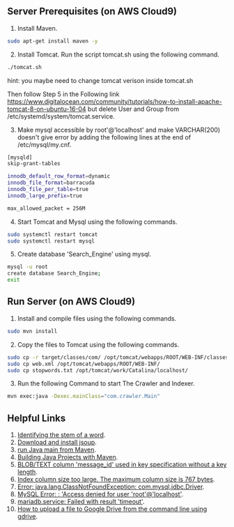 ## Server Prerequisites (on AWS Cloud9)
1. Install Maven.
```sh
sudo apt-get install maven -y
```
2. Install Tomcat.
Run the script tomcat.sh using the following command.
```sh
./tomcat.sh
```
hint: you maybe need to change tomcat verison inside tomcat.sh

Then follow Step 5 in the Following link https://www.digitalocean.com/community/tutorials/how-to-install-apache-tomcat-8-on-ubuntu-16-04
but delete User and Group from /etc/systemd/system/tomcat.service.

3. Make mysql accessible by root'@'localhost' and make VARCHAR(200) doesn't give error by adding the following lines at the end of /etc/mysql/my.cnf.
```sh
[mysqld]
skip-grant-tables

innodb_default_row_format=dynamic
innodb_file_format=barracuda
innodb_file_per_table=true
innodb_large_prefix=true

max_allowed_packet = 256M
```
4. Start Tomcat and Mysql using the following commands.
```sh
sudo systemctl restart tomcat
sudo systemctl restart mysql
```
5. Create database 'Search_Engine' using mysql.
```sh
mysql -u root
create database Search_Engine;
exit
```

## Run Server (on AWS Cloud9)
1. Install and compile files using the following commands.
```sh
sudo mvn install 
```
2. Copy the files to Tomcat using the following commands.
```sh
sudo cp -r target/classes/com/ /opt/tomcat/webapps/ROOT/WEB-INF/classes/
sudo cp web.xml /opt/tomcat/webapps/ROOT/WEB-INF/
sudo cp stopwords.txt /opt/tomcat/work/Catalina/localhost/
```
3. Run the following Command to start The Crawler and Indexer.
```sh
mvn exec:java -Dexec.mainClass="com.crawler.Main"
```
## Helpful Links
1. [Identifying the stem of a word](https://subscription.packtpub.com/book/big_data_and_business_intelligence/9781789801156/1/ch01lvl1sec16/identifying-the-stem-of-a-word).
2. [Download and install jsoup](https://jsoup.org/download).
3. [run Java main from Maven](http://www.vineetmanohar.com/2009/11/3-ways-to-run-java-main-from-maven/).
4. [Building Java Projects with Maven](https://spring.io/guides/gs/maven/#:~:text=Build%20Java%20code,the%20local%20Maven%20dependency%20repository).
5. [BLOB/TEXT column 'message_id' used in key specification without a key length](https://stackoverflow.com/questions/1827063/mysql-error-key-specification-without-a-key-length).
6. [Index column size too large. The maximum column size is 767 bytes](https://stackoverflow.com/questions/42043205/how-to-fix-mysql-index-column-size-too-large-laravel-migrate/52778785#52778785).
7. [Error: java.lang.ClassNotFoundException: com.mysql.jdbc.Driver](https://www.java67.com/2015/07/javalangclassnotfoundexception-com.mysql.jdbc.Driver-solution.html).
8. [MySQL Error: : 'Access denied for user 'root'@'localhost'](https://stackoverflow.com/questions/41645309/mysql-error-access-denied-for-user-rootlocalhost).
9. [mariadb.service: Failed with result 'timeout'](https://stackoverflow.com/questions/40997257/mysql-service-fails-to-start-hangs-up-timeout-ubuntu-mariadb).
10. [How to upload a file to Google Drive from the command line using gdrive](https://olivermarshall.net/how-to-upload-a-file-to-google-drive-from-the-command-line/).
